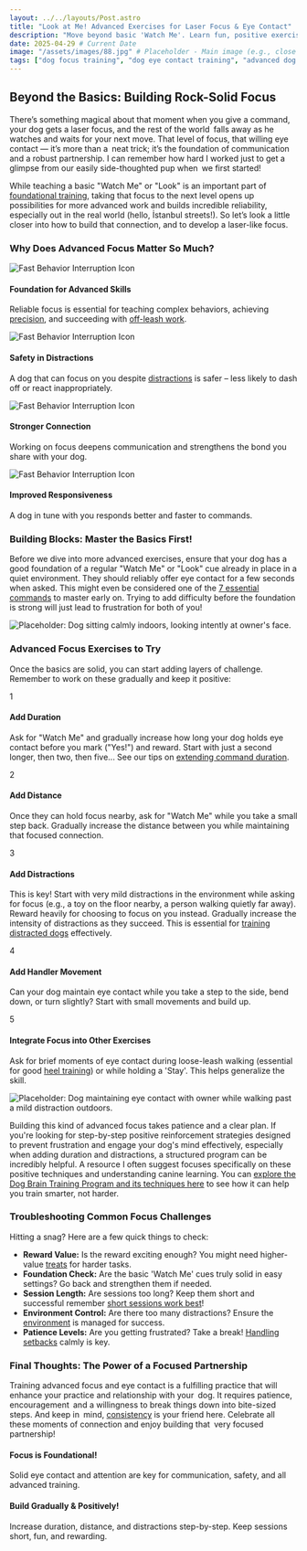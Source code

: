 ```yaml
---
layout: ../../layouts/Post.astro
title: "Look at Me! Advanced Exercises for Laser Focus & Eye Contact"
description: "Move beyond basic 'Watch Me'. Learn fun, positive exercises to build duration, handle distractions, and deepen your dog's focus and eye contact skills for better obedience."
date: 2025-04-29 # Current Date
image: "/assets/images/88.jpg" # Placeholder - Main image (e.g., close up of dog intensely looking at owner)
tags: ["dog focus training", "dog eye contact training", "advanced dog obedience", "watch me command", "dog attention exercises", "positive reinforcement focus", "training distracted dogs", "dog handler connection"]
---
```


<h2 class="text-3xl font-bold text-slate-800 dark:text-slate-100 mb-6">Beyond the Basics: Building Rock-Solid Focus</h2>

<p class="text-lg text-slate-600 dark:text-slate-300 mb-4">
    There’s something magical about that moment when you give a command, your dog gets a laser focus, and the rest of the world falls away as he watches and waits for your next move. That level of focus, that willing eye contact — it’s more than a neat trick; it’s the foundation of communication and a robust partnership. I can remember how hard I worked just to get a glimpse from our easily side-thoughted pup when we first started!
</p>
<p class="text-lg text-slate-600 dark:text-slate-300 mb-8">
    While teaching a basic "Watch Me" or "Look" is an important part of <a href="https://trainedtails.com/posts/basic-dog-training" target="_blank"  class="text-blue-600 dark:text-blue-400 hover:underline">foundational training</a>, taking that focus to the next level opens up possibilities for more advanced work and builds incredible reliability, especially out in the real world (hello, İstanbul streets!). So let’s look a little closer into how to build that connection, and to develop a laser-like focus.
</p>

<h3 class="text-2xl font-semibold text-slate-800 dark:text-slate-100 mb-6">Why Does Advanced Focus Matter So Much?</h3>

<div class="grid grid-cols-1 sm:grid-cols-2 lg:grid-cols-4 gap-6 mb-12 not-prose">
    <div class="bg-white dark:bg-slate-800 p-6 rounded-xl shadow-lg text-center flex flex-col items-center ring-1 ring-slate-900/5 dark:ring-slate-200/10">
      <div class="text-4xl mb-3 text-blue-500 dark:text-blue-400">
        <img class="w-14 h-14 mx-auto" src="/assets/icons/dog-running-svgrepo-com.svg" fill="currentColor" alt="Fast Behavior Interruption Icon" /> </div>
      <h4 class="font-semibold text-lg text-slate-800 dark:text-slate-100 mb-1">Foundation for Advanced Skills</h4>
      <p class="text-sm text-slate-600 dark:text-slate-300">Reliable focus is essential for teaching complex behaviors, achieving <a href="https://trainedtails.com/posts/precision-in-dog-training" target="_blank"  class="text-blue-600 dark:text-blue-400 hover:underline">precision</a>, and succeeding with <a href="https://trainedtails.com/posts/off-leash-obedience-tips" target="_blank"  class="text-blue-600 dark:text-blue-400 hover:underline">off-leash work</a>.</p>
    </div>
    <div class="bg-white dark:bg-slate-800 p-6 rounded-xl shadow-lg text-center flex flex-col items-center ring-1 ring-slate-900/5 dark:ring-slate-200/10">
        <div class="text-4xl mb-3 text-blue-500 dark:text-blue-400">
             <img class="w-14 h-14 mx-auto" src="/assets/icons/dog-playing-svgrepo-com.svg" fill="currentColor" alt="Fast Behavior Interruption Icon" /> </div>
        <h4 class="font-semibold text-lg text-slate-800 dark:text-slate-100 mb-1">Safety in Distractions</h4>
        <p class="text-sm text-slate-600 dark:text-slate-300">A dog that can focus on you despite <a href="https://trainedtails.com/posts/handling-distractions" target="_blank"  class="text-blue-600 dark:text-blue-400 hover:underline">distractions</a> is safer – less likely to dash off or react inappropriately.</p>
    </div>
    <div class="bg-white dark:bg-slate-800 p-6 rounded-xl shadow-lg text-center flex flex-col items-center ring-1 ring-slate-900/5 dark:ring-slate-200/10">
       <div class="text-4xl mb-3 text-blue-500 dark:text-blue-400">
            <img class="w-14 h-14 mx-auto" src="/assets/icons/dog-training-svgrepo-com.svg" fill="currentColor" alt="Fast Behavior Interruption Icon" /> </div>
        <h4 class="font-semibold text-lg text-slate-800 dark:text-slate-100 mb-1">Stronger Connection</h4>
        <p class="text-sm text-slate-600 dark:text-slate-300">Working on focus deepens communication and strengthens the bond you share with your dog.</p>
    </div>
     <div class="bg-white dark:bg-slate-800 p-6 rounded-xl shadow-lg text-center flex flex-col items-center ring-1 ring-slate-900/5 dark:ring-slate-200/10">
       <div class="text-4xl mb-3 text-blue-500 dark:text-blue-400">
           <img class="w-14 h-14 mx-auto" src="/assets/icons/man-and-dog-svgrepo-com.svg" fill="currentColor" alt="Fast Behavior Interruption Icon" /> </div>
        <h4 class="font-semibold text-lg text-slate-800 dark:text-slate-100 mb-1">Improved Responsiveness</h4>
        <p class="text-sm text-slate-600 dark:text-slate-300">A dog in tune with you responds better and faster to commands.</p>
    </div>
</div>

<h3 class="text-2xl font-semibold text-slate-800 dark:text-slate-100 mb-6">Building Blocks: Master the Basics First!</h3>

<p class="text-lg text-slate-600 dark:text-slate-300 mb-8">
    Before we dive into more advanced exercises, ensure that your dog has a good foundation of a regular "Watch Me" or "Look" cue already in place in a quiet environment. They should reliably offer eye contact for a few seconds when asked. This might even be considered one of the <a href="https://trainedtails.com/posts/7-Commands-Your-Dog-Needs-to-Know" target="_blank"  class="text-blue-600 dark:text-blue-400 hover:underline">7 essential commands</a> to master early on. Trying to add difficulty before the foundation is strong will just lead to frustration for both of you!
</p>

<img src="/assets/images/71.jpg" alt="Placeholder: Dog sitting calmly indoors, looking intently at owner's face." class="w-full h-auto rounded-xl my-8 shadow-lg" loading="lazy" />

<h3 class="text-2xl font-semibold text-slate-800 dark:text-slate-100 mb-4">Advanced Focus Exercises to Try</h3>

<p class="text-lg text-slate-600 dark:text-slate-300 mb-6">
    Once the basics are solid, you can start adding layers of challenge. Remember to work on these gradually and keep it positive:
</p>

<div class="relative border-l-2 border-blue-300 dark:border-blue-700/50 ml-4 space-y-8 mb-12">
    <div class="relative pl-8">
        <div class="absolute w-8 h-8 bg-blue-500 dark:bg-blue-600 rounded-full flex items-center justify-center -left-4 ring-4 ring-white dark:ring-slate-900">
             <span class="font-bold text-white text-sm">1</span>
        </div>
        <h4 class="text-xl font-semibold text-slate-800 dark:text-slate-100 mb-2">Add Duration</h4>
        <p class="text-lg text-slate-600 dark:text-slate-300">
            Ask for "Watch Me" and gradually increase how long your dog holds eye contact before you mark ("Yes!") and reward. Start with just a second longer, then two, then five... See our tips on <a href="https://trainedtails.com/posts/extend-command-duration" target="_blank"  class="text-blue-600 dark:text-blue-400 hover:underline">extending command duration</a>.
        </p>
    </div>
    <div class="relative pl-8">
        <div class="absolute w-8 h-8 bg-blue-500 dark:bg-blue-600 rounded-full flex items-center justify-center -left-4 ring-4 ring-white dark:ring-slate-900">
             <span class="font-bold text-white text-sm">2</span>
        </div>
        <h4 class="text-xl font-semibold text-slate-800 dark:text-slate-100 mb-2">Add Distance</h4>
        <p class="text-lg text-slate-600 dark:text-slate-300">
            Once they can hold focus nearby, ask for "Watch Me" while you take a small step back. Gradually increase the distance between you while maintaining that focused connection.
        </p>
    </div>
    <div class="relative pl-8">
        <div class="absolute w-8 h-8 bg-blue-500 dark:bg-blue-600 rounded-full flex items-center justify-center -left-4 ring-4 ring-white dark:ring-slate-900">
             <span class="font-bold text-white text-sm">3</span>
        </div>
        <h4 class="text-xl font-semibold text-slate-800 dark:text-slate-100 mb-2">Add Distractions</h4>
        <p class="text-lg text-slate-600 dark:text-slate-300">
            This is key! Start with very mild distractions in the environment while asking for focus (e.g., a toy on the floor nearby, a person walking quietly far away). Reward heavily for choosing to focus on you instead. Gradually increase the intensity of distractions as they succeed. This is essential for <a href="https://trainedtails.com/posts/training-distracted-dogs" target="_blank"  class="text-blue-600 dark:text-blue-400 hover:underline">training distracted dogs</a> effectively.
        </p>
    </div>
    <div class="relative pl-8">
        <div class="absolute w-8 h-8 bg-blue-500 dark:bg-blue-600 rounded-full flex items-center justify-center -left-4 ring-4 ring-white dark:ring-slate-900">
             <span class="font-bold text-white text-sm">4</span>
        </div>
        <h4 class="text-xl font-semibold text-slate-800 dark:text-slate-100 mb-2">Add Handler Movement</h4>
        <p class="text-lg text-slate-600 dark:text-slate-300">
            Can your dog maintain eye contact while you take a step to the side, bend down, or turn slightly? Start with small movements and build up.
        </p>
    </div>
     <div class="relative pl-8">
        <div class="absolute w-8 h-8 bg-blue-500 dark:bg-blue-600 rounded-full flex items-center justify-center -left-4 ring-4 ring-white dark:ring-slate-900">
             <span class="font-bold text-white text-sm">5</span>
        </div>
        <h4 class="text-xl font-semibold text-slate-800 dark:text-slate-100 mb-2">Integrate Focus into Other Exercises</h4>
        <p class="text-lg text-slate-600 dark:text-slate-300">
            Ask for brief moments of eye contact during loose-leash walking (essential for good <a href="https://trainedtails.com/posts/heel-training" target="_blank"  class="text-blue-600 dark:text-blue-400 hover:underline">heel training</a>) or while holding a 'Stay'. This helps generalize the skill.
        </p>
    </div>
</div>

<img src="/assets/images/76.jpg" alt="Placeholder: Dog maintaining eye contact with owner while walking past a mild distraction outdoors." class="w-full h-auto rounded-xl my-8 shadow-lg" loading="lazy" />

<p class="text-lg text-slate-700 dark:text-slate-300 mb-8 bg-blue-100 dark:bg-slate-800 border border-blue-200 dark:border-blue-900 rounded-lg p-4 shadow">
    Building this kind of advanced focus takes patience and a clear plan. If you're looking for step-by-step positive reinforcement strategies designed to prevent frustration and engage your dog's mind effectively, especially when adding duration and distractions, a structured program can be incredibly helpful. A resource I often suggest focuses specifically on these positive techniques and understanding canine learning. You can <a href="https://trainedtails.com/dogtraining" target="_blank"  class="text-blue-700 dark:text-blue-300 font-bold hover:underline">explore the Dog Brain Training Program and its techniques here</a> to see how it can help you train smarter, not harder.
</p>

<h3 class="text-2xl font-semibold text-slate-800 dark:text-slate-100 mb-4">Troubleshooting Common Focus Challenges</h3>

<p class="text-lg text-slate-600 dark:text-slate-300 mb-4">
    Hitting a snag? Here are a few quick things to check:
</p>
<ul class="list-disc list-inside space-y-2 text-lg text-slate-600 dark:text-slate-300 mb-12 [&>li]:marker:text-slate-800 dark:[&>li]:marker:text-slate-100">
    <li><strong class="font-semibold text-slate-800 dark:text-slate-100">Reward Value:</strong> Is the reward exciting enough? You might need higher-value <a href="https://trainedtails.com/posts/treats-and-rewards" target="_blank"  class="text-blue-600 dark:text-blue-400 hover:underline">treats</a> for harder tasks.</li>
    <li><strong class="font-semibold text-slate-800 dark:text-slate-100">Foundation Check:</strong> Are the basic 'Watch Me' cues truly solid in easy settings? Go back and strengthen them if needed.</li>
    <li><strong class="font-semibold text-slate-800 dark:text-slate-100">Session Length:</strong> Are sessions too long? Keep them short and successful remember <a href="https://trainedtails.com/posts/why-short-sessions-work-best" target="_blank"  class="text-blue-600 dark:text-blue-400 hover:underline">short sessions work best</a>!</li>
    <li><strong class="font-semibold text-slate-800 dark:text-slate-100">Environment Control:</strong> Are there too many distractions? Ensure the <a href="https://trainedtails.com/posts/right-training-enviroment" target="_blank"  class="text-blue-600 dark:text-blue-400 hover:underline">environment</a> is managed for success.</li>
    <li><strong class="font-semibold text-slate-800 dark:text-slate-100">Patience Levels:</strong> Are you getting frustrated? Take a break! <a href="https://trainedtails.com/posts/handling-setbacks" target="_blank"  class="text-blue-600 dark:text-blue-400 hover:underline">Handling setbacks</a> calmly is key.</li>
</ul>

<h3 class="text-2xl font-semibold text-slate-800 dark:text-slate-100 mb-6">Final Thoughts: The Power of a Focused Partnership</h3>

<p class="text-lg text-slate-600 dark:text-slate-300 mb-8">
    Training advanced focus and eye contact is a fulfilling practice that will enhance your practice and relationship with your dog. It requires patience, encouragement and a willingness to break things down into bite-sized steps. And keep in mind, <a href="https://trainedtails.com/posts/consistency-matters" target="_blank"  class="text-blue-600 dark:text-blue-400 hover:underline">consistency</a> is your friend here. Celebrate all these moments of connection and enjoy building that very focused partnership!
</p>

<div class="grid grid-cols-1 md:grid-cols-2 gap-8 mt-12 not-prose">
    <div class="p-6 rounded-lg border-l-4 border-blue-500 bg-blue-50 dark:bg-slate-800 dark:border-blue-700">
        <h4 class="text-xl font-bold text-blue-700 dark:text-blue-300 mb-2">Focus is Foundational!</h4>
        <p class="text-slate-600 dark:text-slate-300">Solid eye contact and attention are key for communication, safety, and all advanced training.</p>
    </div>
    <div class="p-6 rounded-lg border-l-4 border-green-500 bg-green-50 dark:bg-slate-800 dark:border-green-700">
        <h4 class="text-xl font-bold text-green-700 dark:text-green-300 mb-2">Build Gradually & Positively!</h4>
        <p class="text-slate-600 dark:text-slate-300">Increase duration, distance, and distractions step-by-step. Keep sessions short, fun, and rewarding.</p>
    </div>
</div>